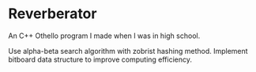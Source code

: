 # Reverberator
An C++ Othello program I made when I was in high school.

Use alpha-beta search algorithm with zobrist hashing method.
Implement bitboard data structure to improve computing efficiency.

